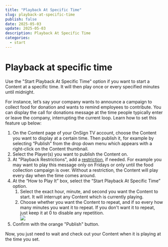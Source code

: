 ```yaml
---
title: "Playback At Specific Time"
slug: playback-at-specific-time
publish: false
date: 2025-05-03
update: 2025-05-03
description: Playback At Specific Time
categories:
  - start
---
```


Playback at specific time
=========================

Use the "Start Playback At Specific Time" option if you want to start a Content at a specific time. It will then play once or every specified minutes until midnight.

For instance, let’s say your company wants to announce a campaign to collect food for donation and wants to remind employees to contribute. You can display the call for donations message at the time people typically enter or leave the company, interrupting the current loop. Learn how to set this feature up below:

1. On the Content page of your OnSign TV account, choose the Content you want to display at a certain time. Then publish it, for example by selecting “Publish” from the drop down menu which appears with a right-click on the Content thumbnail.
2. Select the Player(s) you want to publish the Content on.
3. At "Playback Restrictions", add a [restriction](/basics-publishing/publish-content-with-restrictions), if needed. For example you may want to play this message only on Fridays or only until the food collection campaign is over. Without a restriction, the Content will play every day when the time comes around.
4. At the “How to Play It” box, select the “Start Playback At Specific Time” option.
   1. Select the exact hour, minute, and second you want the Content to start. It will interrupt any Content which is currently playing.
   2. Choose whether you want the Content to repeat, and if so every how many minutes you want it to repeat. If you don't want it to repeat, just keep it at 0 to disable any repetition.  
      ![](https://static.helpjuice.com/helpjuice_production/uploads/upload/image/23821/direct/1731693122139/play-content-at-a-specific-time_1.png)
5. Confirm with the orange "Publish" button.

Now, you just need to wait and check out your Content when it is playing at the time you set.
